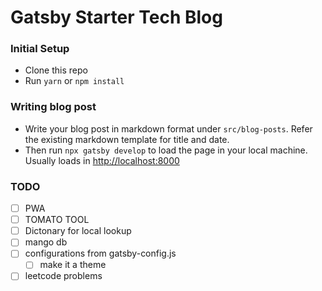 # Gatsby Starter Tech Blog

### Initial Setup

- Clone this repo
- Run `yarn` or `npm install`

### Writing blog post

- Write your blog post in markdown format under `src/blog-posts`. Refer the existing markdown template for title and date.
- Then run `npx gatsby develop` to load the page in your local machine. Usually loads in [http://localhost:8000](http://localhost:8000)



### TODO
- [ ]  PWA
- [ ]  TOMATO TOOL
- [ ]  Dictonary for local lookup
- [ ]  mango db
- [ ]  configurations from gatsby-config.js
    - [ ] make it a theme
- [ ] leetcode problems